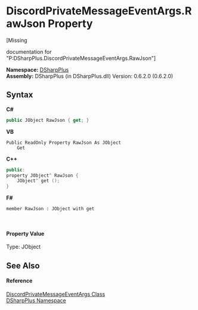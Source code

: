 # DiscordPrivateMessageEventArgs.RawJson Property 
 

\[Missing <summary> documentation for "P:DSharpPlus.DiscordPrivateMessageEventArgs.RawJson"\]

**Namespace:**&nbsp;<a href="503971eb-de5e-a570-9922-de9500a9b1cc">DSharpPlus</a><br />**Assembly:**&nbsp;DSharpPlus (in DSharpPlus.dll) Version: 0.6.2.0 (0.6.2.0)

## Syntax

**C#**<br />
``` C#
public JObject RawJson { get; }
```

**VB**<br />
``` VB
Public ReadOnly Property RawJson As JObject
	Get
```

**C++**<br />
``` C++
public:
property JObject^ RawJson {
	JObject^ get ();
}
```

**F#**<br />
``` F#
member RawJson : JObject with get

```

<br />

#### Property Value
Type: JObject

## See Also


#### Reference
<a href="659d81f4-dc88-a4ce-fe23-a59b5ee17cf2">DiscordPrivateMessageEventArgs Class</a><br /><a href="503971eb-de5e-a570-9922-de9500a9b1cc">DSharpPlus Namespace</a><br />